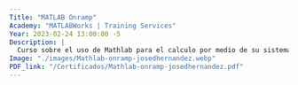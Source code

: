 ```yaml
---
Title: "MATLAB Onramp"
Academy: "MATLABWorks | Training Services"
Year: 2023-02-24 13:00:00 -5
Description: |
  Curso sobre el uso de Mathlab para el calculo por medio de su sistema de computo numérico.
Image: "./images/Mathlab-onramp-josedhernandez.webp"
PDF_link: "/Certificados/Mathlab-onramp-josedhernandez.pdf"
---
```

